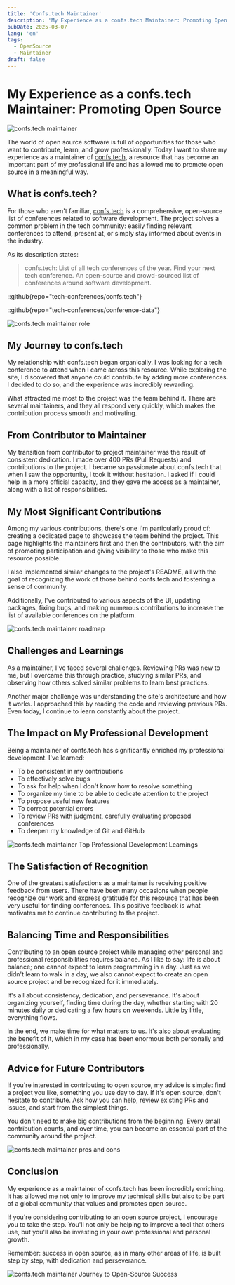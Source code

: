 ```yaml
---
title: 'Confs.tech Maintainer'
description: 'My Experience as a confs.tech Maintainer: Promoting Open Source'
pubDate: 2025-03-07
lang: 'en'
tags:
  - OpenSource
  - Maintainer
draft: false
---
```


# My Experience as a confs.tech Maintainer: Promoting Open Source

![confs.tech maintainer](../../assets/images/blog/oss/confs-maintainer.png)

The world of open source software is full of opportunities for those who want to contribute, learn, and grow professionally. Today I want to share my experience as a maintainer of [confs.tech](https://confs.tech/pages/team), a resource that has become an important part of my professional life and has allowed me to promote open source in a meaningful way.

## What is confs.tech?

For those who aren't familiar, [confs.tech](https://confs.tech/pages/team) is a comprehensive, open-source list of conferences related to software development. The project solves a common problem in the tech community: easily finding relevant conferences to attend, present at, or simply stay informed about events in the industry.

As its description states:

> confs.tech: List of all tech conferences of the year. Find your next tech conference. An open-source and crowd-sourced list of conferences around software development.

::github{repo="tech-conferences/confs.tech"}

::github{repo="tech-conferences/conference-data"}

![confs.tech maintainer role](../../assets/images/blog/oss/confs-role.png)

## My Journey to confs.tech

My relationship with confs.tech began organically. I was looking for a tech conference to attend when I came across this resource. While exploring the site, I discovered that anyone could contribute by adding more conferences. I decided to do so, and the experience was incredibly rewarding.

What attracted me most to the project was the team behind it. There are several maintainers, and they all respond very quickly, which makes the contribution process smooth and motivating.

## From Contributor to Maintainer

My transition from contributor to project maintainer was the result of consistent dedication. I made over 400 PRs (Pull Requests) and contributions to the project. I became so passionate about confs.tech that when I saw the opportunity, I took it without hesitation. I asked if I could help in a more official capacity, and they gave me access as a maintainer, along with a list of responsibilities.

## My Most Significant Contributions

Among my various contributions, there's one I'm particularly proud of: creating a dedicated page to showcase the team behind the project. This page highlights the maintainers first and then the contributors, with the aim of promoting participation and giving visibility to those who make this resource possible.

I also implemented similar changes to the project's README, all with the goal of recognizing the work of those behind confs.tech and fostering a sense of community.

Additionally, I've contributed to various aspects of the UI, updating packages, fixing bugs, and making numerous contributions to increase the list of available conferences on the platform.

![confs.tech maintainer roadmap](../../assets/images/blog/oss/confs-roadmap.png)

## Challenges and Learnings

As a maintainer, I've faced several challenges. Reviewing PRs was new to me, but I overcame this through practice, studying similar PRs, and observing how others solved similar problems to learn best practices.

Another major challenge was understanding the site's architecture and how it works. I approached this by reading the code and reviewing previous PRs. Even today, I continue to learn constantly about the project.

## The Impact on My Professional Development

Being a maintainer of confs.tech has significantly enriched my professional development. I've learned:

- To be consistent in my contributions
- To effectively solve bugs
- To ask for help when I don't know how to resolve something
- To organize my time to be able to dedicate attention to the project
- To propose useful new features
- To correct potential errors
- To review PRs with judgment, carefully evaluating proposed conferences
- To deepen my knowledge of Git and GitHub

![confs.tech maintainer Top Professional Development Learnings](../../assets/images/blog/oss/confs-top.png)

## The Satisfaction of Recognition

One of the greatest satisfactions as a maintainer is receiving positive feedback from users. There have been many occasions when people recognize our work and express gratitude for this resource that has been very useful for finding conferences. This positive feedback is what motivates me to continue contributing to the project.

## Balancing Time and Responsibilities

Contributing to an open source project while managing other personal and professional responsibilities requires balance. As I like to say: life is about balance; one cannot expect to learn programming in a day. Just as we didn't learn to walk in a day, we also cannot expect to create an open source project and be recognized for it immediately.

It's all about consistency, dedication, and perseverance. It's about organizing yourself, finding time during the day, whether starting with 20 minutes daily or dedicating a few hours on weekends. Little by little, everything flows.

In the end, we make time for what matters to us. It's also about evaluating the benefit of it, which in my case has been enormous both personally and professionally.

## Advice for Future Contributors

If you're interested in contributing to open source, my advice is simple: find a project you like, something you use day to day. If it's open source, don't hesitate to contribute. Ask how you can help, review existing PRs and issues, and start from the simplest things.

You don't need to make big contributions from the beginning. Every small contribution counts, and over time, you can become an essential part of the community around the project.

![confs.tech maintainer pros and cons](../../assets/images/blog/oss/confs-pros-cons.png)

## Conclusion

My experience as a maintainer of confs.tech has been incredibly enriching. It has allowed me not only to improve my technical skills but also to be part of a global community that values and promotes open source.

If you're considering contributing to an open source project, I encourage you to take the step. You'll not only be helping to improve a tool that others use, but you'll also be investing in your own professional and personal growth.

Remember: success in open source, as in many other areas of life, is built step by step, with dedication and perseverance.

![confs.tech maintainer Journey to Open-Source Success](../../assets/images/blog/oss/confs-success.png)
